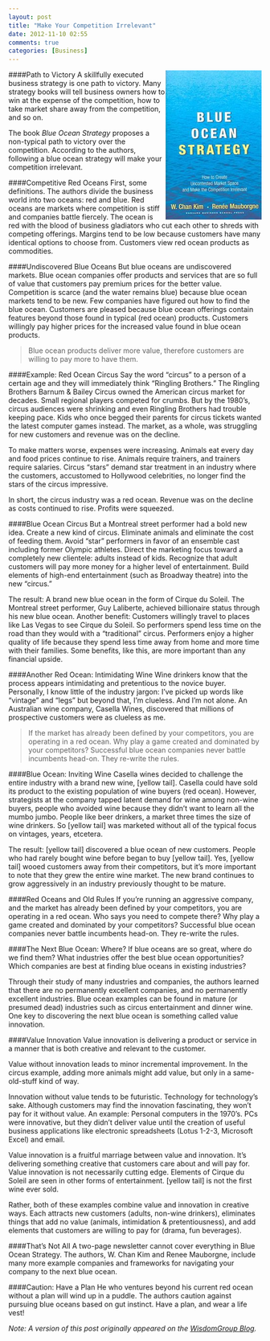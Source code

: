```yaml
---
layout: post
title: "Make Your Competition Irrelevant"
date: 2012-11-10 02:55
comments: true
categories: [Business]
---
```

<img src="/assets/blue_ocean_strategy.png" align="right" alt="Blue Ocean Strategy" title="Blue Ocean Strategy">
####Path to Victory
A skillfully executed business strategy is one path to victory. Many strategy books will tell business owners how to win at the expense of the competition, how to take market share away from the competition, and so on.

The book _Blue Ocean Strategy_ proposes a non-typical path to victory over the competition. According to the authors, following a blue ocean strategy will make your competition irrelevant.

<!--more-->
####Competitive Red Oceans
First, some definitions. The authors divide the business world into two oceans: red and blue. Red oceans are markets where competition is stiff and companies battle fiercely. The ocean is red with the blood of business gladiators who cut each other to shreds with competing offerings. Margins tend to be low because customers have many identical options to choose from. Customers view red ocean products as commodities.

####Undiscovered Blue Oceans
But blue oceans are undiscovered markets. Blue ocean companies offer products and services that are so full of value that customers pay premium prices for the better value. Competition is scarce (and the water remains blue) because blue ocean markets tend to be new. Few companies have figured out how to find the blue ocean. Customers are pleased because blue ocean offerings contain features beyond those found in typical (red ocean) products. Customers willingly pay higher prices for the increased value found in blue ocean products.

>Blue ocean products deliver more value, therefore
>customers are willing to pay more
>to have them.

####Example: Red Ocean Circus
Say the word “circus” to a person of a certain age and they will immediately think “Ringling Brothers.” The Ringling Brothers Barnum & Bailey Circus owned the American circus market for decades. Small regional players competed for crumbs. But by the 1980’s, circus audiences were shrinking and even Ringling Brothers had trouble keeping pace. Kids who once begged their parents for circus tickets wanted the latest computer games instead. The market, as a whole, was struggling for new customers and revenue was on the decline.

To make matters worse, expenses were increasing. Animals eat every day and food prices continue to rise. Animals require trainers, and trainers require salaries. Circus “stars” demand star treatment in an industry where the customers, accustomed to Hollywood celebrities, no longer find the stars of the circus impressive.

In short, the circus industry was a red ocean. Revenue was on the decline as costs continued to rise. Profits were squeezed.

####Blue Ocean Circus
But a Montreal street performer had a bold new idea. Create a new kind of circus. Eliminate animals and eliminate the cost of feeding them. Avoid “star” performers in favor of an ensemble cast including former Olympic athletes. Direct the marketing focus toward a completely new clientele: adults instead of kids. Recognize that adult customers will pay more money for a higher level of entertainment. Build elements of high-end entertainment (such as Broadway theatre) into the new “circus.”

The result: A brand new blue ocean in the form of Cirque du Soleil. The Montreal street performer, Guy Laliberte, achieved billionaire status through his new blue ocean. Another benefit: Customers willingly travel to places like Las Vegas to see Cirque du Soleil. So performers spend less time on the road than they would with a “traditional” circus. Performers enjoy a higher quality of life because they spend less time away from home and more time with their families. Some benefits, like this, are more important than any financial upside.

####Another Red Ocean: Intimidating Wine
Wine drinkers know that the process appears intimidating and pretentious to the novice buyer. Personally, I know little of the industry jargon: I’ve picked up words like “vintage” and “legs” but beyond that, I’m clueless. And I’m not alone. An Australian wine company, Casella Wines, discovered that millions of prospective customers were as clueless as me.

>If the market has already been defined by
>your competitors, you are operating in a red ocean.
>Why play a game created and dominated by your competitors? Successful
>blue ocean companies never battle incumbents head-on.
>They re-write the rules.


####Blue Ocean: Inviting Wine
Casella wines decided to challenge the entire industry with a brand new wine, [yellow tail]. Casella could have sold its product to the existing population of wine buyers (red ocean). However, strategists at the company tapped latent demand for wine among non-wine buyers, people who avoided wine because they didn’t want to learn all the mumbo jumbo. People like beer drinkers, a market three times the size of wine drinkers. So [yellow tail] was marketed without all of the typical focus on vintages, years, etcetera.

The result: [yellow tail] discovered a blue ocean of new customers. People who had rarely bought wine before began to buy [yellow tail]. Yes, [yellow tail] wooed customers away from their competitors, but it’s more important to note that they grew the entire wine market. The new brand continues to grow aggressively in an industry previously thought to be mature.

####Red Oceans and Old Rules
If you’re running an aggressive company, and the market has already been defined by your competitors, you are operating in a red ocean. Who says you need to compete there? Why play a game created and dominated by your competitors? Successful blue ocean companies never battle incumbents head-on. They re-write the rules.

####The Next Blue Ocean: Where?
If blue oceans are so great, where do we find them? What industries offer the best blue ocean opportunities? Which companies are best at finding blue oceans in existing industries?

Through their study of many industries and companies, the authors learned that there are no permanently excellent companies, and no permanently excellent industries. Blue ocean examples can be found in mature (or presumed dead) industries such as circus entertainment and dinner wine. One key to discovering the next blue ocean is something called value innovation.

####Value Innovation
Value innovation is delivering a product or service in a manner that is both creative and relevant to the customer.

Value without innovation leads to minor incremental improvement. In the circus example, adding more animals might add value, but only in a same-old-stuff kind of way.

Innovation without value tends to be futuristic. Technology for technology’s sake. Although customers may find the innovation fascinating, they won’t pay for it without value. An example: Personal computers in the 1970’s. PCs were innovative, but they didn’t deliver value until the creation of useful business applications like electronic spreadsheets (Lotus 1-2-3, Microsoft Excel) and email.

Value innovation is a fruitful marriage between value and innovation. It’s delivering something creative that customers care about and will pay for. Value innovation is not necessarily cutting edge. Elements of Cirque du Soleil are seen in other forms of entertainment. [yellow tail] is not the first wine ever sold.

Rather, both of these examples combine value and innovation in creative ways. Each attracts new customers (adults, non-wine drinkers), eliminates things that add no value (animals, intimidation & pretentiousness), and add elements that customers are willing to pay for (drama, fun beverages).

####That’s Not All
A two-page newsletter cannot cover everything in Blue Ocean Strategy. The authors, W. Chan Kim and Renee Mauborgne, include many more example companies and frameworks for navigating your company to the next blue ocean.

####Caution: Have a Plan
He who ventures beyond his current red ocean without a plan will wind up in a puddle. The authors caution against pursuing blue oceans based on gut instinct. Have a plan, and wear a life vest!

_Note: A version of this post originally appeared on the [WisdomGroup Blog](http://wisdomgroup.com)._
